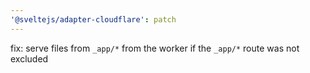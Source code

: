 ```yaml
---
'@sveltejs/adapter-cloudflare': patch
---
```


fix: serve files from `_app/*` from the worker if the `_app/*` route was not excluded
